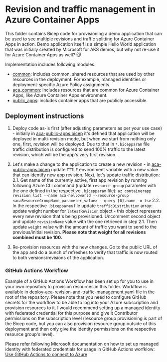 # Revision and traffic management in Azure Container Apps

This folder contains Bicep code for provisioning a demo application that can be used to see multiple revisions and traffic splitting for Azure Container Apps in action. Demo application itself is a simple Hello World application that was initially created by Microsoft for AKS demos, but why not re-use it for Azure Container Apps as well? 😼

Implementation includes following modules:

* [common](modules/common.bicep): includes common, shared resources that are used by other resources in the deployment. For example, managed identities or deployment-specific Azure Policy assignments.
* [aca_common](modules/aca-common.bicep): includes resources that are common for Azure Container Apps, like Azure Container Apps environment.
* [public_apps](modules/aca-public-apps.bicep): includes container apps that are publicly accessible.

## Deployment instructions

1. Deploy code as-is first (after adjusting parameters as per your use case) - initially in [aca-public-apps.bicep](modules/aca-public-apps.bicep) it's defined that application will be deployed in multi-revision mode, but when we start from nothing only one, first, revision will be deployed. Due to that in ```*.bicepparam``` file traffic distribution is configured to send 100% traffic to the latest revision, which will be the app's very first revision.

2. Let's make a change to the application to create a new revision - in [aca-public-apps.bicep](modules/aca-public-apps.bicep) update ```TITLE``` environment variable with a new value that can identify new app revision. Next, let's update traffic distribution:
    2.1. Get name of the currently active, first app revision by running following Azure CLI command (update ```resource-group``` parameter with the one defined in the respective ```.bicepparam``` file): ```az containerapp revision list --name aca-helloworld --resource-group <acaResourceGroupName_parameter_value> --query [0].name -o tsv```
    2.2. In the respective ```.bicepparam``` file update ```trafficDistribution``` array: update weight number for ```latestRevision``` object - this object represents every new revision that's being provisioned. Uncomment second object and update ```revisionName``` value with the one retrieved in step 2.1. Then update ```weight``` value with the amount of traffic you want to send to the previous/initial revision. **Please note that weight for all revisions combined must be 100.**
3. Re-provision resources with the new changes. Go to the public URL of the app and do a bunch of refreshes to verify that traffic is now routed to both versions/revisions of the application.

### GitHub Actions Workflow

Example of a GitHub Actions Workflow has been set up for you to use in your own repository to provision resources in this folder. Workflow is available in [deploy-aca-revision-and-traffic-management.yaml](../.github/workflows/deploy-aca-revision-and-traffic-management.yaml) file in the root of the repository. Please note that you need to configure GitHub secrets for the workflow to be able to log into your Azure subscription and provision resources to it. I would recommend setting up a managed identity with federated credential for this purpose and give it Contributor permissions on the subscription level (resource group provisioning is part of the Bicep code, but you can also provision resource group outside of this deployment and then only give the identity permissions on the respective resource group's level).

Please refer following Microsoft documentation on how to set up managed identity with federated credentials for usage in GitHub Actions worfklow: [Use GitHub Actions to connect to Azure](https://learn.microsoft.com/en-us/azure/developer/github/connect-from-azure?tabs=azure-portal%2Clinux)
